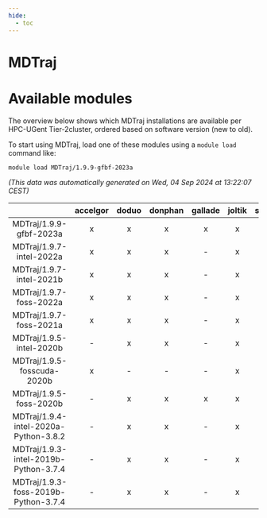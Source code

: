 ```yaml
---
hide:
  - toc
---
```


MDTraj
======

# Available modules


The overview below shows which MDTraj installations are available per HPC-UGent Tier-2cluster, ordered based on software version (new to old).

To start using MDTraj, load one of these modules using a `module load` command like:

```shell
module load MDTraj/1.9.9-gfbf-2023a
```

*(This data was automatically generated on Wed, 04 Sep 2024 at 13:22:07 CEST)*  

| |accelgor|doduo|donphan|gallade|joltik|shinx|skitty|
| :---: | :---: | :---: | :---: | :---: | :---: | :---: | :---: |
|MDTraj/1.9.9-gfbf-2023a|x|x|x|x|x|x|x|
|MDTraj/1.9.7-intel-2022a|x|x|x|-|x|-|x|
|MDTraj/1.9.7-intel-2021b|x|x|x|-|x|-|x|
|MDTraj/1.9.7-foss-2022a|x|x|x|-|x|-|x|
|MDTraj/1.9.7-foss-2021a|x|x|x|-|x|-|x|
|MDTraj/1.9.5-intel-2020b|-|x|x|-|x|-|x|
|MDTraj/1.9.5-fosscuda-2020b|x|-|-|-|x|-|-|
|MDTraj/1.9.5-foss-2020b|-|x|x|x|x|-|x|
|MDTraj/1.9.4-intel-2020a-Python-3.8.2|-|x|x|-|x|-|x|
|MDTraj/1.9.3-intel-2019b-Python-3.7.4|-|x|x|-|x|-|x|
|MDTraj/1.9.3-foss-2019b-Python-3.7.4|-|x|x|-|x|-|x|
